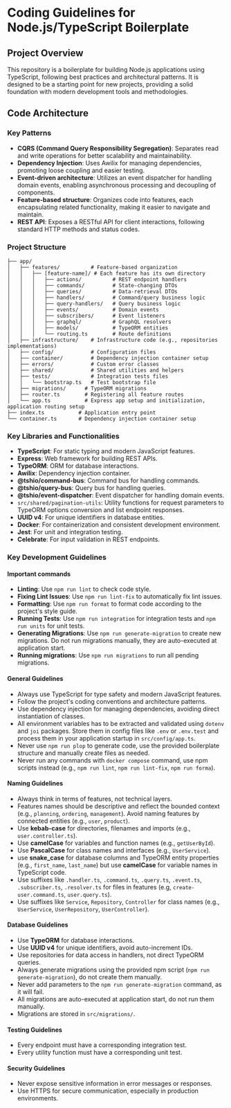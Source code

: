 # Coding Guidelines for Node.js/TypeScript Boilerplate

## Project Overview

This repository is a boilerplate for building Node.js applications using TypeScript, following best practices and architectural patterns. It is designed to be a starting point for new projects, providing a solid foundation with modern development tools and methodologies.

## Code Architecture

### Key Patterns
- **CQRS (Command Query Responsibility Segregation)**: Separates read and write operations for better scalability and maintainability.
- **Dependency Injection**: Uses Awilix for managing dependencies, promoting loose coupling and easier testing.
- **Event-driven architecture**: Utilizes an event dispatcher for handling domain events, enabling asynchronous processing and decoupling of components.
- **Feature-based structure**: Organizes code into features, each encapsulating related functionality, making it easier to navigate and maintain.
- **REST API**: Exposes a RESTful API for client interactions, following standard HTTP methods and status codes.

### Project Structure
```src/
├── app/
│   ├── features/          # Feature-based organization
│   │   ├── [feature-name]/ # Each feature has its own directory
│   │   │   ├── actions/          # REST endpoint handlers
│   │   │   ├── commands/         # State-changing DTOs
│   │   │   ├── queries/          # Data-retrieval DTOs
│   │   │   ├── handlers/         # Command/query business logic
│   │   │   ├── query-handlers/   # Query business logic
│   │   │   ├── events/           # Domain events
│   │   │   ├── subscribers/      # Event listeners
│   │   │   ├── graphql/          # GraphQL resolvers
│   │   │   ├── models/           # TypeORM entities
│   │   │   └── routing.ts        # Route definitions
│   ├── infrastructure/    # Infrastructure code (e.g., repositories implementations)
│   ├── config/            # Configuration files
│   ├── container/         # Dependency injection container setup
│   ├── errors/            # Custom error classes
│   ├── shared/            # Shared utilities and helpers
│   ├── tests/             # Integration tests files
│   │   └── bootstrap.ts   # Test bootstrap file
│   ├── migrations/      # TypeORM migrations
│   ├── router.ts        # Registering all feature routes
│   └── app.ts           # Express app setup and initialization, application routing setup
├── index.ts           # Application entry point
└── container.ts       # Dependency injection container setup
```

### Key Libraries and Functionalities
- **TypeScript**: For static typing and modern JavaScript features.
- **Express**: Web framework for building REST APIs.
- **TypeORM**: ORM for database interactions.
- **Awilix**: Dependency injection container.
- **@tshio/command-bus**: Command bus for handling commands.
- **@tshio/query-bus**: Query bus for handling queries.
- **@tshio/event-dispatcher**: Event dispatcher for handling domain events.
- `src/shared/pagination-utils`: Utility functions for request parameters to TypeORM options conversion and list endpoint responses.
- **UUID v4**: For unique identifiers in database entities.
- **Docker**: For containerization and consistent development environment.
- **Jest**: For unit and integration testing.
- **Celebrate**: For input validation in REST endpoints.

### Key Development Guidelines

#### Important commands
- **Linting**: Use `npm run lint` to check code style.
- **Fixing Lint Issues**: Use `npm run lint-fix` to automatically fix lint issues.
- **Formatting**: Use `npm run format` to format code according to the project's style guide.
- **Running Tests**: Use `npm run integration` for integration tests and `npm run units` for unit tests.
- **Generating Migrations**: Use `npm run generate-migration` to create new migrations. Do not run migrations manually, they are auto-executed at application start.
- **Running migrations**: Use `npm run migrations` to run all pending migrations.

#### General Guidelines
- Always use TypeScript for type safety and modern JavaScript features.
- Follow the project's coding conventions and architecture patterns.
- Use dependency injection for managing dependencies, avoiding direct instantiation of classes.
- All environment variables has to be extracted and validated using `dotenv` and `joi` packages. Store them in config files like `.env` or `.env.test` and process them in your application startup in `src/config/app.ts`.
- Never use `npm run plop` to generate code, use the provided boilerplate structure and manually create files as needed.
- Never run any commands with `docker compose` command, use npm scripts instead (e.g., `npm run lint`, `npm run lint-fix`, `npm run forma`).

#### Naming Guidelines
- Always think in terms of features, not technical layers.
- Features names should be descriptive and reflect the bounded context (e.g., `planning`, `ordering`, `management`). Avoid naming features by connected entities (e.g., `user`, `product`).
- Use **kebab-case** for directories, filenames and imports (e.g., `user.controller.ts`).
- Use **camelCase** for variables and function names (e.g., `getUserById`).
- Use **PascalCase** for class names and interfaces (e.g., `UserService`).
- use **snake_case** for database columns and TypeORM entity properties (e.g., `first_name`, `last_name`) but use **camelCase** for variable names in TypeScript code.
- Use suffixes like `.handler.ts`, `.command.ts`, `.query.ts`, `.event.ts`, `.subscriber.ts`, `.resolver.ts` for files in features (e.g, `create-user.command.ts`, `user.query.ts`).
- Use suffixes like `Service`, `Repository`, `Controller` for class names (e.g., `UserService`, `UserRepository`, `UserController`).

#### Database Guidelines
- Use **TypeORM** for database interactions.
- Use **UUID v4** for unique identifiers, avoid auto-increment IDs.
- Use repositories for data access in handlers, not direct TypeORM queries.
- Always generate migrations using the provided npm script (`npm run generate-migration`), do not create them manually.
- Never add parameters to the `npm run generate-migration` command, as it will fail.
- All migrations are auto-executed at application start, do not run them manually.
- Migrations are stored in `src/migrations/`.

#### Testing Guidelines
- Every endpoint must have a corresponding integration test.
- Every utility function must have a corresponding unit test.

#### Security Guidelines
- Never expose sensitive information in error messages or responses.
- Use HTTPS for secure communication, especially in production environments.
